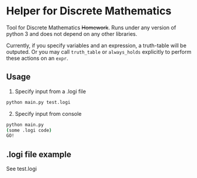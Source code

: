 # Helper for Discrete Mathematics
Tool for Discrete Mathematics ~~Homework~~. Runs under any version of python 3 and does not depend on any other libraries.

Currently, if you specify variables and an expression, a truth-table will be outputed. Or you may call `truth_table` or `always_holds` explicitly to perform these actions on an `expr`.

## Usage
1. Specify input from a .logi file
```bash
python main.py test.logi
```
2. Specify input from console
```bash
python main.py
(some .logi code)
GO!
```

## .logi file example
See test.logi
